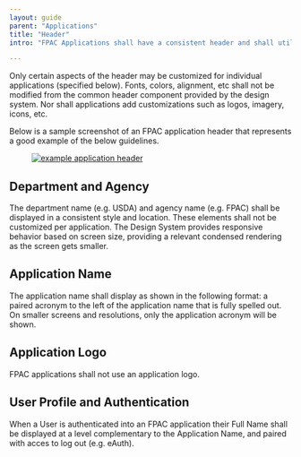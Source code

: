 ```yaml
---
layout: guide
parent: "Applications"
title: "Header"
intro: "FPAC Applications shall have a consistent header and shall utilize the header component (and associated styles) defined in the Design System."

---
```


Only certain aspects of the header may be customized for individual applications (specified below).  Fonts, colors, alignment, etc shall not be modified from the common header component provided by the design system.  Nor shall applications add customizations such as logos, imagery, icons, etc.

Below is a sample screenshot of an FPAC application header that represents a good example of the below guidelines.

<figure>
  <a href="{{ site.baseurl }}img/subcategories/applications/app-name-approved.jpg" target="_blank"><img src="{{ site.baseurl }}img/subcategories/applications/app-name-approved.jpg" alt="example application header"></a>
</figure>

## Department and Agency

The department name (e.g. USDA) and agency name (e.g. FPAC) shall be displayed in a consistent style and location. These elements shall not be customized per application. The Design System provides responsive behavior based on screen size, providing a relevant condensed rendering as the screen gets smaller.

## Application Name

The application name shall display as shown in the following format: a paired acronym to the left of the application name that is fully spelled out. On smaller screens and resolutions, only the application acronym will be shown.

## Application Logo

FPAC applications shall not use an application logo.

## User Profile and Authentication

When a User is authenticated into an FPAC application their Full Name shall be displayed at a level complementary to the Application Name, and paired with acces to log out (e.g. eAuth).